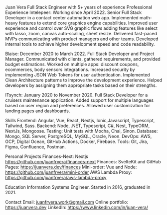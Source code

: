 Juan Vera
Full Stack Engineer with 5+ years of experience
Professional Experience
Intelepeer: Working since April 2022. Senior Full Stack Developer in a contact center automation web app.
Implemented math-heavy features to extend core graphics engine capabilities.
Improved user experience and control over SVG graphic flows adding features like select with lasso, zoom, canvas auto-scaling, sheet resize.
Delivered fast-paced MVPs communicating with product managers and other teams.
Developed internal tools to achieve higher development speed and code readability.

Blaise: December 2020 to March 2022. Full Stack Developer and Project Manager. Communicated with clients, gathered requirements, and provided budget estimations.
Worked on multiple apps: discount coupons, ecommerces, body sensors integrations.
Increased security by implementing JSON Web Tokens for user authentication.
Implemented Clean Architecture patterns to improve the development experience.
Helped developers by assigning them appropriate tasks based on their strengths.

ITsynch: January 2020 to November 2020. Full Stack Developer for a cruisers maintenance application.
Added support for multiple languages based on user region and preferences.
Allowed user customization for landing pages and dashboards.

Skills
Frontend: Angular, Vue, React, Nextjs, Ionic,Javascript, Typescript, Tailwind, Sass.
Backend: Node, .NET, Typescript, C#, Nest, TypeORM, NextJs, Mongoose.
Testing: Unit tests with Mocha, Chai, Sinon.
Database: Mongo, SQL Server, PostgreSQL, MySQL, Oracle, Neon.
DevOps: AWS, GCP, Digital Ocean, GitHub Actions, Docker, Firebase.
Tools: Git, Jira, Figma, Confluence, Postman.

Personal Projects
Finances-Next: Nextjs https://github.com/juanfrvera/finances-next
Finances: SvelteKit and GitHub Pages: https://juanvera.dev/finances 
Mini-order: Vue and Node: https://github.com/juanfrvera/mini-order
AWS Lambda Proxy: https://github.com/juanfrvera/aws-lambda-proxy

Education
Information Systems Engineer. Started in 2016, graduated in 2021.

Contact
Email: juanfrvera.work@gmail.com
Online portfolio: https://juanvera.dev
LinkedIn: https://www.linkedin.com/in/juan-vera/
